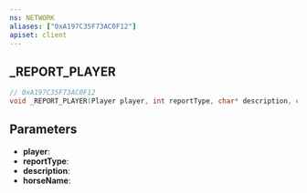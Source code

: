 ```yaml
---
ns: NETWORK
aliases: ["0xA197C35F73AC0F12"]
apiset: client
---
```

## _REPORT_PLAYER

```c
// 0xA197C35F73AC0F12
void _REPORT_PLAYER(Player player, int reportType, char* description, char* horseName);
```


## Parameters
* **player**:
* **reportType**:
* **description**:
* **horseName**: